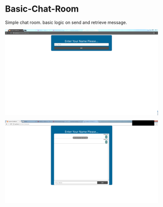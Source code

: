 # Basic-Chat-Room
Simple chat room. basic logic on send and retrieve message.

![](1.png)

![](2.png)
